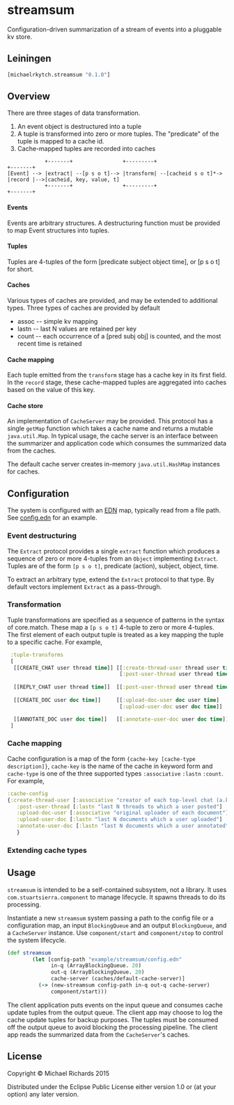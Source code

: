 # streamsum

Configuration-driven summarization of a stream of events into a pluggable kv store.

## Leiningen

```clojure
[michaelrkytch.streamsum "0.1.0"]
```

## Overview

There are three stages of data transformation.

1. An event object is destructured into a tuple
2. A tuple is transformed into zero or more tuples.  The "predicate" of the tuple is mapped to a cache id.
3. Cache-mapped tuples are recorded into caches

```
            +-------+                +---------+                      +-------+
[Event] --> |extract| --[p s o t]--> |transform| --[cacheid s o t]*-> |record |-->[cacheid, key, value, t]
            +-------+                +---------+                      +-------+
```

#### Events
Events are arbitrary structures.  A destructuring function must be provided to map Event structures into tuples.

#### Tuples
Tuples are 4-tuples of the form [predicate subject object time], or [p s o t] for short.

#### Caches
Various types of caches are provided, and may be extended to additional types.  Three types of caches are provided by default

  * assoc -- simple kv mapping
  * lastn -- last N values are retained per key
  * count -- each occurrence of a [pred subj obj] is counted, and the most recent time is retained


#### Cache mapping
Each tuple emitted from the `transform` stage has a cache key in its first field.  In the `record` stage, these cache-mapped tuples are aggregated into caches based on the value of this key.

#### Cache store
An implementation of `CacheServer` may be provided.  This protocol has a single `getMap` function which takes a cache name and returns a mutable `java.util.Map`.  In typical usage, the cache server is an interface between the summarizer and application code which consumes the summarized data from the caches.

The default cache server creates in-memory `java.util.HashMap` instances for caches.

## Configuration

The system is configured with an [EDN](http://edn-format.org/) map, typically read from a file path.
See [config.edn](example/streamsum/config.edn) for an example.

### Event destructuring

The `Extract` protocol provides a single `extract` function which produces a sequence of zero or more 4-tuples from an `Object` implementing `Extract`.  Tuples are of the form `[p s o t]`,  predicate (action), subject, object, time.

To extract an arbitrary type, extend the `Extract` protocol to that type.  By default vectors implement `Extract` as a pass-through.

### Transformation

Tuple transformations are specified as a sequence of patterns in the syntax of core.match.  These map a `[p s o t]` 4-tuple to zero or more 4-tuples. The first element of each output tuple is treated as a key mapping the tuple to a specific cache.  For example,

```clojure
 :tuple-transforms
 [
  [[CREATE_CHAT user thread time]] [[:create-thread-user thread user time]
                                    [:post-user-thread user thread time]]
               
  [[REPLY_CHAT user thread time]]  [[:post-user-thread user thread time]]
               
  [[CREATE_DOC user doc time]]     [[:upload-doc-user doc user time]
                                    [:upload-user-doc user doc time]]

  [[ANNOTATE_DOC user doc time]]   [[:annotate-user-doc user doc time]]
 ]
```

### Cache mapping
Cache configuration is a map of the form `{cache-key [cache-type description]}`, `cache-key` is the name of the cache in keyword form and `cache-type` is one of the three supported types `:associative` `:lastn` `:count`.  For example, 

```clojure
:cache-config
{:create-thread-user [:associative "creator of each top-level chat (a.k.a. thread)"]
   :post-user-thread [:lastn "last N threads to which a user posted"]
   :upload-doc-user [:associative "original uploader of each document"]
   :upload-user-doc [:lastn "last N documents which a user uploaded"]
   :annotate-user-doc [:lastn "last N documents which a user annotated"]
   }
```



### Extending cache types

## Usage
`streamsum` is intended to be a self-contained subsystem, not a library.  It uses `com.stuartsierra.component` to manage lifecycle.  It spawns threads to do its processing.

Instantiate a new `streamsum` system passing a path to the config file or a configuration map, an input `BlockingQueue` and an output `BlockingQueue`, and a `CacheServer` instance.  Use `component/start` and `component/stop` to control the system lifecycle.


```clojure
(def streamsum 
        (let [config-path "example/streamsum/config.edn"
              in-q (ArrayBlockingQueue. 20)
              out-q (ArrayBlockingQueue. 20)
              cache-server (caches/default-cache-server)]
          (-> (new-streamsum config-path in-q out-q cache-server)
              component/start)))
```

The client application puts events on the input queue and consumes cache update tuples from the output queue.  The client app may choose to log the cache update tuples for backup purposes.  The tuples must be consumed off the output queue to avoid blocking the processing pipeline.  The client app reads the summarized data from the `CacheServer`'s caches.

## License

Copyright © Michael Richards 2015

Distributed under the Eclipse Public License either version 1.0 or (at
your option) any later version.
